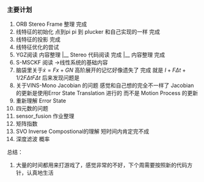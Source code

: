 <!--
 * @Author: Liu Weilong
 * @Date: 2021-02-01 09:19:02
 * @LastEditors: Liu Weilong
 * @LastEditTime: 2021-02-06 22:52:13
 * @FilePath: /3rd-test-learning/work_record/learning_task/week_plan_collection_2021/week6.md
 * @Description: 
-->
### 主要计划
1. ORB Stereo Frame 整理 完成
2. 线特征的初始化          点到pi pi 到 plucker 和自己实现的一样 完成
3. 线特征的投影            完成        
4. 线特征优化的尝试
5. YGZ阅读                内容整理
   |__ Stereo 代码阅读    完成
   |__ 内容整理           完成
6. S-MSCKF 阅读          ->线性系统的基础内容
7. 脑袋里关于$\dot{x}=Fx+GN$ 高阶展开的记忆好像遗失了        完成
   就是 $I+F\Delta{t}+1/2F\Delta{t}F\Delta{t}$ 后来发现问题是
8. 关于VINS-Mono Jacobian 的问题 感觉和自己想的完全不一样了
                        Jacobian 的更新是使用Error State Translation 进行的
                        而不是 Motion Process 的更新
9.  重新理解 Error State
10. 四元数的问题
11. sensor_fusion 作业整理
12. 矩阵指数              
13. SVO Inverse Compostional的理解  短时间内肯定完不成
14. 深度滤波             概率
   
总结：
1. 大量的时间都用来打游戏了，感觉非常的不好，下个周需要按照新的代码方针，认真地生活